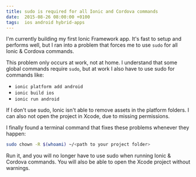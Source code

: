 ```yaml
---
title: sudo is required for all Ionic and Cordova commands
date:  2015-08-26 08:00:00 +0100
tags:  ios android hybrid-apps
---
```


I'm currently building my first Ionic Framework app. It's fast to setup and performs well, but I ran into a problem that forces me to use `sudo` for all Ionic & Cordova commands.

This problem only occurs at work, not at home. I understand that some global commands require `sudo`, but at work I also have to use sudo for commands like:

* `ionic platform add android`
* `ionic build ios`
* `ionic run android`

If I don't use sudo, Ionic isn't able to remove assets in the platform folders. I can also not open the project in Xcode, due to missing permissions.

I finally found a terminal command that fixes these problems whenever they happen:

```sh
sudo chown -R $(whoami) ~/<path to your project folder>
```

Run it, and you will no longer have to use sudo when running Ionic & Cordova commands. You will also be able to open the Xcode project without warnings.